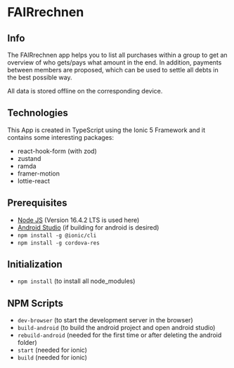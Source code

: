 # FAIRrechnen

## Info

The FAIRrechnen app helps you to list all purchases within a group to get an overview of who gets/pays what amount in the end. In addition, payments between members are proposed, which can be used to settle all debts in the best possible way.

All data is stored offline on the corresponding device.

## Technologies

This App is created in TypeScript using the Ionic 5 Framework and it contains some interesting packages:

- react-hook-form (with zod)
- zustand
- ramda
- framer-motion
- lottie-react

## Prerequisites

- [Node JS](https://nodejs.org/en/) (Version 16.4.2 LTS is used here)
- [Android Studio](https://developer.android.com/studio) (if building for android is desired)
- `npm install -g @ionic/cli`
- `npm install -g cordova-res`

## Initialization

- `npm install` (to install all node_modules)

## NPM Scripts

- `dev-browser` (to start the development server in the browser)
- `build-android` (to build the android project and open android studio)
- `rebuild-android` (needed for the first time or after deleting the android folder)
- `start` (needed for ionic)
- `build` (needed for ionic)
